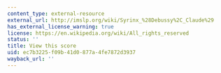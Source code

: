```yaml
---
content_type: external-resource
external_url: http://imslp.org/wiki/Syrinx_%28Debussy%2C_Claude%29
has_external_license_warning: true
license: https://en.wikipedia.org/wiki/All_rights_reserved
status: ''
title: View this score
uid: ec7b3225-f09b-41d0-877a-4fe7872d3937
wayback_url: ''
---
```

